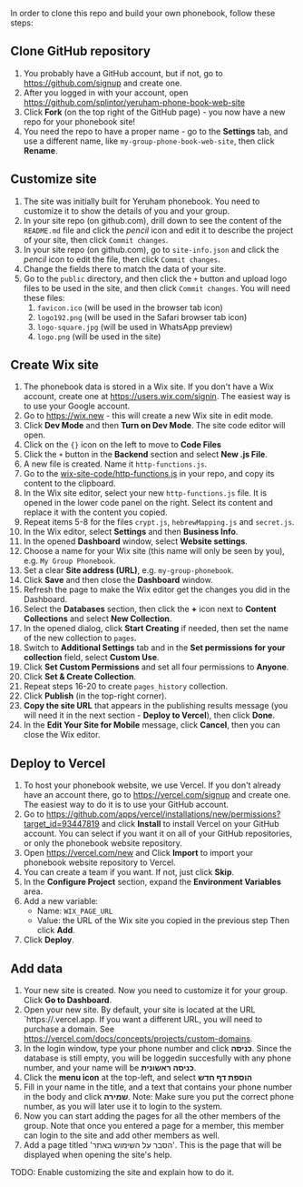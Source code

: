 In order to clone this repo and build your own phonebook, follow these steps:

## Clone GitHub repository
1. You probably have a GitHub account, but if not, go to https://github.com/signup and create one.
1. After you logged in with your account, open https://github.com/splintor/yeruham-phone-book-web-site
1. Click **Fork** (on the top right of the GitHub page) - you now have a new repo for your phonebook site!
1. You need the repo to have a proper name - go to the **Settings** tab, and use a different name, like `my-group-phone-book-web-site`, then click **Rename**.

## Customize site
1. The site was initially built for Yeruham phonebook. You need to customize it to show the details of you and your group.
2. In your site repo (on github.com), drill down to see the content of the `README.md` file and click the *pencil* icon and edit it to describe the project of your site, then click `Commit changes`.
3. In your site repo (on github.com), go to `site-info.json` and click the *pencil* icon to edit the file, then click `Commit changes`.
4. Change the fields there to match the data of your site.
5. Go to the `public` directory, and then click the `+` button and upload logo files to be used in the site, and then click `Commit changes`. You will need these files:
   1. `favicon.ico` (will be used in the browser tab icon)
   2. `logo192.png` (will be used in the Safari browser tab icon)
   3. `logo-square.jpg` (will be used in WhatsApp preview)
   4. `logo.png` (will be used in the site)

## Create Wix site
1. The phonebook data is stored in a Wix site. If you don't have a Wix account, create one at https://users.wix.com/signin. The easiest way is to use your Google account.
2. Go to https://wix.new - this will create a new Wix site in edit mode.
3. Click **Dev Mode** and then **Turn on Dev Mode**. The site code editor will open.
4. Click on the `{}` icon on the left to move to **Code Files**
5. Click the `+` button in the **Backend** section and select **New .js File**.
6. A new file is created. Name it `http-functions.js`.
7. Go to the [wix-site-code/http-functions.js](wix-site-code/http-functions.js) in your repo, and copy its content to the clipboard.
8. In the Wix site editor, select your new `http-functions.js` file. It is opened in the lower code panel on the right. Select its content and replace it with the content you copied.
9. Repeat items 5-8 for the files `crypt.js`, `hebrewMapping.js` and `secret.js`.
10. In the Wix editor, select **Settings** and then **Business Info**.
11. In the opened **Dashboard** window, select **Website settings**.
12. Choose a name for your Wix site (this name will only be seen by you), e.g. `My Group Phonebook`.
13. Set a clear **Site address (URL)**, e.g. `my-group-phonebook`.
14. Click **Save** and then close the **Dashboard** window.
15. Refresh the page to make the Wix editor get the changes you did in the Dashboard.
16. Select the **Databases** section, then click the **+** icon next to **Content Collections** and select **New Collection**.
17. In the opened dialog, click **Start Creating** if needed, then set the name of the new collection to `pages`.
18. Switch to **Additional Settings** tab and in the **Set permissions for your collection** field, select **Custom Use**.
19. Click **Set Custom Permissions** and set all four permissions to **Anyone**.
20. Click **Set & Create Collection**.
21. Repeat steps 16-20 to create `pages_history` collection.
22. Click **Publish** (in the top-right corner).
23. **Copy the site URL** that appears in the publishing results message (you will need it in the next section - **Deploy to Vercel**), then click **Done**.
24. In the **Edit Your Site for Mobile** message, click **Cancel**, then you can close the Wix editor.

## Deploy to Vercel
1. To host your phonebook website, we use Vercel. If you don't already have an account there, go to https://vercel.com/signup and create one. The easiest way to do it is to use your GitHub account.
1. Go to https://github.com/apps/vercel/installations/new/permissions?target_id=93447819 and click **Install** to install Vercel on your GitHub account. You can select if you want it on all of your GitHub repositories, or only the phonebook website repository.
1. Open https://vercel.com/new and Click **Import** to import your phonebook website repository to Vercel.
1. You can create a team if you want. If not, just click **Skip**.
1. In the **Configure Project** section, expand the **Environment Variables** area.
1. Add a new variable:
    * Name: `WIX_PAGE_URL` 
    * Value: the URL of the Wix site you copied in the previous step
    Then click **Add**.
1. Click **Deploy**.

## Add data
1. Your new site is created. Now you need to customize it for your group. Click **Go to Dashboard**.
2. Open your new site. By default, your site is located at the URL `https://<Github project name>.vercel.app. If you want a different URL, you will need to purchase a domain. See https://vercel.com/docs/concepts/projects/custom-domains.
3. In the login window, type your phone number and click **כניסה**. Since the database is still empty, you will be loggedin succesfully with any phone number, and your name will be **כניסה ראשונית**.
4. Click the **menu icon** at the top-left, and select **הוספת דף חדש**
5. Fill in your name in the title, and a text that contains your phone number in the body and click **שמירה**.
Note: Make sure you put the correct phone number, as you will later use it to login to the system.
6. Now you can start adding the pages for all the other members of the group. Note that once you entered a page for a member, this member can login to the site and add other members as well.
7. Add a page titled 'הסבר על השימוש באתר'. This is the page that will be displayed when opening the site's help.

TODO: Enable customizing the site and explain how to do it.

